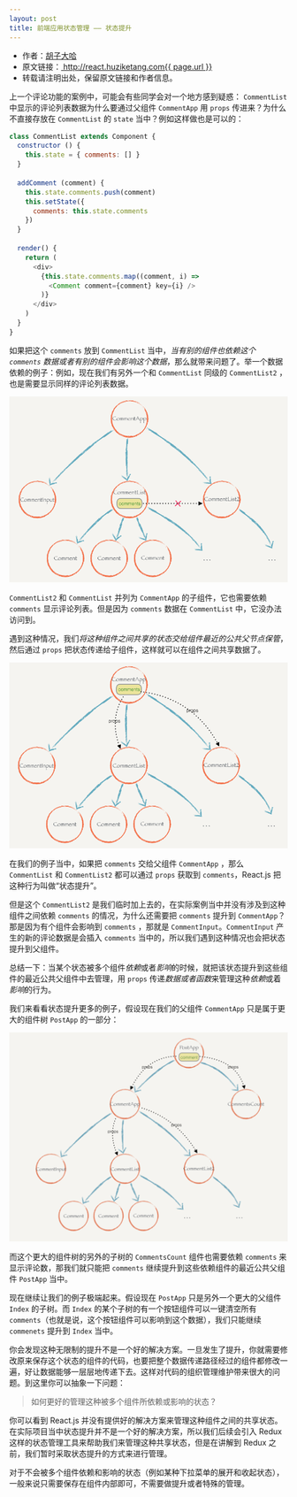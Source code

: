 ```yaml
---
layout: post
title: 前端应用状态管理 —— 状态提升
---
```


<ul style='font-size: 14px;'>
  <li>
    作者：<a href="https://www.zhihu.com/people/hu-zi-da-ha" target="_blank">胡子大哈</a>
  </li>
  <li>
    原文链接：<a href="http://react.huziketang.com{{ page.url }}"> http://react.huziketang.com{{ page.url }} </a>
  </li>
  <li>转载请注明出处，保留原文链接和作者信息。</li>
</ul>

上一个评论功能的案例中，可能会有些同学会对一个地方感到疑惑： `CommentList` 中显示的评论列表数据为什么要通过父组件 `CommentApp` 用 `props` 传进来？为什么不直接存放在 `CommentList` 的 `state` 当中？例如这样做也是可以的：

```javascript
class CommentList extends Component {
  constructor () {
    this.state = { comments: [] }
  }

  addComment (comment) {
    this.state.comments.push(comment)
    this.setState({
      comments: this.state.comments
    })
  }

  render() {
    return (
      <div>
        {this.state.comments.map((comment, i) =>
          <Comment comment={comment} key={i} />
        )}
      </div>
    )
  }
}
```

如果把这个 `comments` 放到 `CommentList` 当中，*当有别的组件也依赖这个 `comments` 数据或者有别的组件会影响这个数据*，那么就带来问题了。举一个数据依赖的例子：例如，现在我们有另外一个和 `CommentList` 同级的 `CommentList2` ，也是需要显示同样的评论列表数据。

<a href="/assets/img/posts/85B8A2B7-288F-4FC2-A0AB-C4E153BB3854.png" target="_blank">![示例图片](/assets/img/posts/85B8A2B7-288F-4FC2-A0AB-C4E153BB3854.png)</a>

`CommentList2` 和 `CommentList` 并列为 `CommentApp` 的子组件，它也需要依赖 `comments` 显示评论列表。但是因为 `comments` 数据在 `CommentList` 中，它没办法访问到。

遇到这种情况，我们*将这种组件之间共享的状态交给组件最近的公共父节点保管*，然后通过 `props` 把状态传递给子组件，这样就可以在组件之间共享数据了。

<a href="/assets/img/posts/C547BD3E-F923-4B1D-96BC-A77966CDFBEF.png" target="_blank">![示例图片](/assets/img/posts/C547BD3E-F923-4B1D-96BC-A77966CDFBEF.png)</a>


在我们的例子当中，如果把 `comments` 交给父组件 `CommentApp` ，那么 `CommentList` 和 `CommentList2` 都可以通过 `props` 获取到 `comments`，React.js 把这种行为叫做“状态提升”。

但是这个 `CommentList2` 是我们临时加上去的，在实际案例当中并没有涉及到这种组件之间依赖 `comments` 的情况，为什么还需要把 `comments` 提升到 `CommentApp`？那是因为有个组件会影响到 `comments` ，那就是 `CommentInput`。`CommentInput` 产生的新的评论数据是会插入 `comments` 当中的，所以我们遇到这种情况也会把状态提升到父组件。

总结一下：当某个状态被多个组件*依赖*或者*影响*的时候，就把该状态提升到这些组件的最近公共父组件中去管理，用 `props` 传递*数据或者函数*来管理这种*依赖*或着*影响*的行为。

我们来看看状态提升更多的例子，假设现在我们的父组件 `CommentApp` 只是属于更大的组件树 `PostApp` 的一部分：

<a href="/assets/img/posts/5.007.png" target="_blank">![示例图片](/assets/img/posts/5.007.png)</a>

而这个更大的组件树的另外的子树的 `CommentsCount` 组件也需要依赖 `comments` 来显示评论数，那我们就只能把 `comments` 继续提升到这些依赖组件的最近公共父组件 `PostApp` 当中。

现在继续让我们的例子极端起来。假设现在 `PostApp` 只是另外一个更大的父组件 `Index` 的子树。而 `Index` 的某个子树的有一个按钮组件可以一键清空所有 `comments`（也就是说，这个按钮组件可以影响到这个数据），我们只能继续 `commenets` 提升到 `Index` 当中。

你会发现这种无限制的提升不是一个好的解决方案。一旦发生了提升，你就需要修改原来保存这个状态的组件的代码，也要把整个数据传递路径经过的组件都修改一遍，好让数据能够一层层地传递下去。这样对代码的组织管理维护带来很大的问题。到这里你可以抽象一下问题：

> 如何更好的管理这种被多个组件所依赖或影响的状态？

你可以看到 React.js 并没有提供好的解决方案来管理这种组件之间的共享状态。在实际项目当中状态提升并不是一个好的解决方案，所以我们后续会引入 Redux 这样的状态管理工具来帮助我们来管理这种共享状态，但是在讲解到 Redux 之前，我们暂时采取状态提升的方式来进行管理。

对于不会被多个组件依赖和影响的状态（例如某种下拉菜单的展开和收起状态），一般来说只需要保存在组件内部即可，不需要做提升或者特殊的管理。